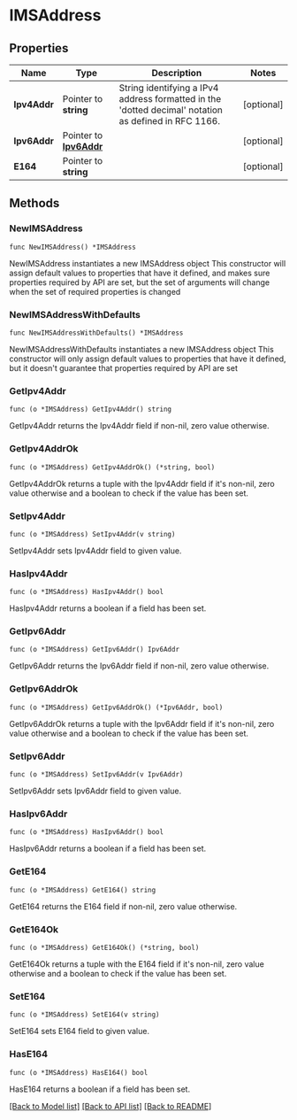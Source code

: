 # IMSAddress

## Properties

Name | Type | Description | Notes
------------ | ------------- | ------------- | -------------
**Ipv4Addr** | Pointer to **string** | String identifying a IPv4 address formatted in the &#39;dotted decimal&#39; notation as defined in RFC 1166.  | [optional] 
**Ipv6Addr** | Pointer to [**Ipv6Addr**](Ipv6Addr.md) |  | [optional] 
**E164** | Pointer to **string** |  | [optional] 

## Methods

### NewIMSAddress

`func NewIMSAddress() *IMSAddress`

NewIMSAddress instantiates a new IMSAddress object
This constructor will assign default values to properties that have it defined,
and makes sure properties required by API are set, but the set of arguments
will change when the set of required properties is changed

### NewIMSAddressWithDefaults

`func NewIMSAddressWithDefaults() *IMSAddress`

NewIMSAddressWithDefaults instantiates a new IMSAddress object
This constructor will only assign default values to properties that have it defined,
but it doesn't guarantee that properties required by API are set

### GetIpv4Addr

`func (o *IMSAddress) GetIpv4Addr() string`

GetIpv4Addr returns the Ipv4Addr field if non-nil, zero value otherwise.

### GetIpv4AddrOk

`func (o *IMSAddress) GetIpv4AddrOk() (*string, bool)`

GetIpv4AddrOk returns a tuple with the Ipv4Addr field if it's non-nil, zero value otherwise
and a boolean to check if the value has been set.

### SetIpv4Addr

`func (o *IMSAddress) SetIpv4Addr(v string)`

SetIpv4Addr sets Ipv4Addr field to given value.

### HasIpv4Addr

`func (o *IMSAddress) HasIpv4Addr() bool`

HasIpv4Addr returns a boolean if a field has been set.

### GetIpv6Addr

`func (o *IMSAddress) GetIpv6Addr() Ipv6Addr`

GetIpv6Addr returns the Ipv6Addr field if non-nil, zero value otherwise.

### GetIpv6AddrOk

`func (o *IMSAddress) GetIpv6AddrOk() (*Ipv6Addr, bool)`

GetIpv6AddrOk returns a tuple with the Ipv6Addr field if it's non-nil, zero value otherwise
and a boolean to check if the value has been set.

### SetIpv6Addr

`func (o *IMSAddress) SetIpv6Addr(v Ipv6Addr)`

SetIpv6Addr sets Ipv6Addr field to given value.

### HasIpv6Addr

`func (o *IMSAddress) HasIpv6Addr() bool`

HasIpv6Addr returns a boolean if a field has been set.

### GetE164

`func (o *IMSAddress) GetE164() string`

GetE164 returns the E164 field if non-nil, zero value otherwise.

### GetE164Ok

`func (o *IMSAddress) GetE164Ok() (*string, bool)`

GetE164Ok returns a tuple with the E164 field if it's non-nil, zero value otherwise
and a boolean to check if the value has been set.

### SetE164

`func (o *IMSAddress) SetE164(v string)`

SetE164 sets E164 field to given value.

### HasE164

`func (o *IMSAddress) HasE164() bool`

HasE164 returns a boolean if a field has been set.


[[Back to Model list]](../README.md#documentation-for-models) [[Back to API list]](../README.md#documentation-for-api-endpoints) [[Back to README]](../README.md)


